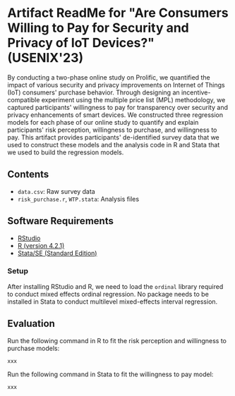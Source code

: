 # Artifact ReadMe for "Are Consumers Willing to Pay for Security and Privacy of IoT Devices?" (USENIX'23)

By conducting a two-phase online study on Prolific, we quantified the impact of various security and privacy improvements on Internet of Things (IoT) consumers' purchase behavior. Through designing an incentive-compatible experiment using the multiple price list (MPL) methodology, we captured participants' willingness to pay for transparency over security and privacy enhancements of smart devices. We constructed three regression models for each phase of our online study to quantify and explain participants' risk perception, willingness to purchase, and willingness to pay. This artifact provides participants' de-identified survey data that we used to construct these models and the analysis code in R and Stata that we used to build the regression models.

## Contents
- ``data.csv``: Raw survey data
- ``risk_purchase.r``, ``WTP.stata``: Analysis files

## Software Requirements
- [RStudio](https://www.rstudio.com/products/rstudio/download/)
- [R (version 4.2.1)](https://cran.r-project.org/bin/macosx/)
- [Stata/SE (Standard Edition)](https://www.stata.com/products/mac/)

### Setup
After installing RStudio and R, we need to load the ``ordinal`` library required to conduct mixed effects ordinal regression. No package needs to be installed in Stata to conduct multilevel mixed-effects interval regression.

## Evaluation

Run the following command in R to fit the risk perception and willingness to purchase models:

```
xxx
```



Run the following command in Stata to fit the willingness to pay model:

```
xxx
```

